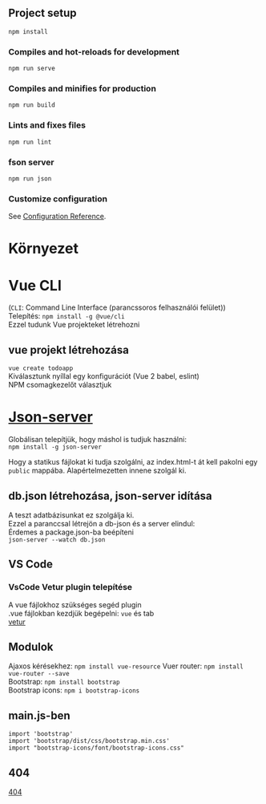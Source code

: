 
## Project setup
```
npm install
```

### Compiles and hot-reloads for development
```
npm run serve
```

### Compiles and minifies for production
```
npm run build
```

### Lints and fixes files
```
npm run lint
```

### fson server
`npm run json`

### Customize configuration
See [Configuration Reference](https://cli.vuejs.org/config/).

# Környezet

# Vue CLI
(`CLI`: Command Line Interface (parancssoros felhasználói felület))  
Telepítés: `npm install -g @vue/cli`  
Ezzel tudunk Vue projekteket létrehozni

## vue projekt létrehozása
`vue create todoapp`  
Kiválasztunk nyíllal egy konfigurációt  (Vue 2 babel, eslint)  
NPM csomagkezelőt választjuk


# [Json-server](https://github.com/typicode/json-server)
Globálisan telepítjük, hogy máshol is tudjuk használni:  
`npm install -g json-server`

Hogy a statikus fájlokat ki tudja szolgálni, az index.html-t át kell pakolni egy `public` mappába. Alapértelmezetten innene szolgál ki.

## db.json létrehozása, json-server idítása
A teszt adatbázisunkat ez szolgálja ki.  
Ezzel a paranccsal létrejön a db-json és a server elindul:  
Érdemes a package.json-ba beépíteni  
`json-server --watch db.json`


## VS Code
### VsCode Vetur plugin telepítése
A vue fájlokhoz szükséges segéd plugin  
.vue fájlokban kezdjük begépelni: `vue` és tab   
[vetur](https://vuejs.github.io/vetur/guide/FAQ.html#vetur-can-t-find-tsconfig-json-jsconfig-json-in-xxxx-xxxxxx)

## Modulok
Ajaxos kérésekhez: `npm install vue-resource` 
Vuer router: `npm install vue-router --save`  
Bootstrap: `npm install bootstrap`  
Bootstrap icons: `npm i bootstrap-icons`  

## main.js-ben
`import 'bootstrap'`  
`import 'bootstrap/dist/css/bootstrap.min.css'`  
`import "bootstrap-icons/font/bootstrap-icons.css"`  

## 404
[404](https://stackoverflow.com/questions/45619407/how-to-create-a-404-component-in-vuejs-using-vue-router)

